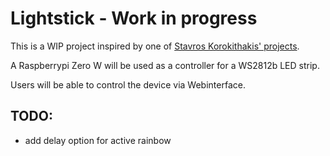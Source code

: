 # Lightstick - Work in progress
This is a WIP project inspired by one of [Stavros Korokithakis' projects](https://www.stavros.io/posts/behold-ledonardo/).

A Raspberrypi Zero W will be used as a controller for a WS2812b LED strip.

Users will be able to control the device via Webinterface.

## TODO:
 - add delay option for active rainbow